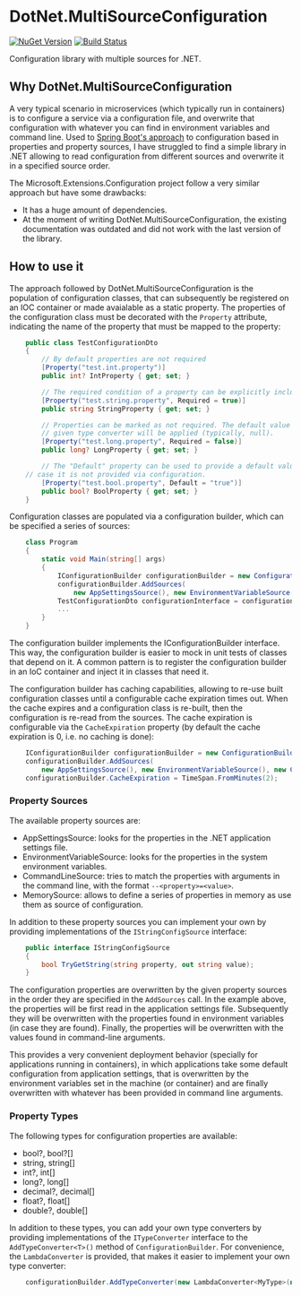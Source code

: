 # DotNet.MultiSourceConfiguration
[![NuGet Version](https://img.shields.io/nuget/v/DotNet.MultiSourceConfiguration.svg?style=flat)](https://www.nuget.org/packages/DotNet.MultiSourceConfiguration)
[![Build Status](https://travis-ci.org/rubms/DotNet.MultiSourceConfiguration.svg?branch=master)](https://travis-ci.org/rubms/DotNet.MultiSourceConfiguration)

Configuration library with multiple sources for .NET. 

## Why DotNet.MultiSourceConfiguration
A very typical scenario in microservices (which typically run in containers) is to configure a service via a configuration file, and overwrite that configuration with whatever you can find in environment variables and command line. Used to [Spring Boot's approach](http://docs.spring.io/spring-boot/docs/current/reference/html/boot-features-external-config.html) to configuration based in properties and property sources, I have struggled to find a simple library in .NET allowing to read configuration from different sources and overwrite it in a specified source order.

The Microsoft.Extensions.Configuration project follow a very similar approach but have some drawbacks:
* It has a huge amount of dependencies.
* At the moment of writing DotNet.MultiSourceConfiguration, the existing documentation was outdated and did not work with the last version of the library.

## How to use it
The approach followed by DotNet.MultiSourceConfiguration is the population of configuration classes, that can subsequently be registered on an IOC container or made avaialable as a static property. The properties of the configuration class must be decorated with the `Property` attribute, indicating the name of the property that must be mapped to the property:

```C#
    public class TestConfigurationDto
    {
        // By default properties are not required
        [Property("test.int.property")]
        public int? IntProperty { get; set; }

        // The required condition of a property can be explicitly included
        [Property("test.string.property", Required = true)]
        public string StringProperty { get; set; }

        // Properties can be marked as not required. The default value of the
        // given type converter will be applied (typically, null).
        [Property("test.long.property", Required = false)]
        public long? LongProperty { get; set; }

        // The "Default" property can be used to provide a default value in 
	// case it is not provided via configuration.
        [Property("test.bool.property", Default = "true")]
        public bool? BoolProperty { get; set; }
	}
```

Configuration classes are populated via a configuration builder, which can be specified a series of sources:
```C#
    class Program
    {
        static void Main(string[] args)
        {
            IConfigurationBuilder configurationBuilder = new ConfigurationBuilder();
            configurationBuilder.AddSources(
                new AppSettingsSource(), new EnvironmentVariableSource(), new CommandLineSource(args));
            TestConfigurationDto configurationInterface = configurationBuilder.Build<TestConfigurationDto>();
            ...
        }
    }
```

The configuration builder implements the IConfigurationBuilder interface. This way, the configuration builder is easier to mock in unit tests of classes that depend on it. A common pattern is to register the configuration builder in an IoC container and inject it in classes that need it.

The configuration builder has caching capabilities, allowing to re-use built configuration classes until a configurable cache expiration times out. When the cache expires and a configuration class is re-built, then the configuration is re-read from the sources. The cache expiration is configurable via the `CacheExpiration` property (by default the cache expiration is 0, i.e. no caching is done):
```C#
	IConfigurationBuilder configurationBuilder = new ConfigurationBuilder();
	configurationBuilder.AddSources(
		new AppSettingsSource(), new EnvironmentVariableSource(), new CommandLineSource(args));
	configurationBuilder.CacheExpiration = TimeSpan.FromMinutes(2);
```


### Property Sources

The available property sources are:
* AppSettingsSource: looks for the properties in the .NET application settings file.
* EnvironmentVariableSource: looks for the properties in the system environment variables.
* CommandLineSource: tries to match the properties with arguments in the command line, with the format `--<property>=<value>`.
* MemorySource: allows to define a series of properties in memory as use them as source of configuration.

In addition to these property sources you can implement your own by providing implementations of the `IStringConfigSource` interface:
```C#
    public interface IStringConfigSource
    {
        bool TryGetString(string property, out string value);
    }
```

The configuration properties are overwritten by the given property sources in the order they are specified in the `AddSources` call. In the example above, the properties will be first read in the application settings file. Subsequently they will be overwritten with the properties found in environment variables (in case they are found). Finally, the properties will be overwritten with the values found in command-line arguments.

This provides a very convenient deployment behavior (specially for applications running in containers), in which applications take some default configuration from application settings, that is overwritten by the environment variables set in the machine (or container) and are finally overwritten with whatever has been provided in command line arguments.

### Property Types

The following types for configuration properties are available:
* bool?, bool?[]
* string, string[]
* int?, int[]
* long?, long[]
* decimal?, decimal[]
* float?, float[]
* double?, double[]

In addition to these types, you can add your own type converters by providing implementations of the `ITypeConverter` interface to the `AddTypeConverter<T>()` method of `ConfigurationBuilder`. For convenience, the `LambdaConverter` is provided, that makes it easier to implement your own type converter:
```C#
    configurationBuilder.AddTypeConverter(new LambdaConverter<MyType>(null /* Default value */, s => MyType.Parse(s) /* Converter lambda */));
```

